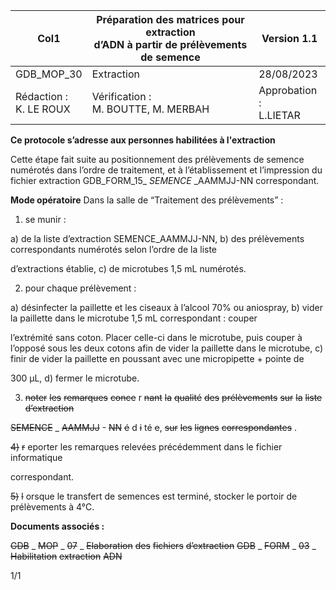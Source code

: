 |Col1|Préparation des matrices pour extraction<br>d’ADN à partir de prélèvements de semence|Version 1.1|
|---|---|---|
|GDB_MOP_30|Extraction|28/08/2023|
|Rédaction :<br>K. LE ROUX|Vérification :<br>M. BOUTTE, M. MERBAH|Approbation :<br>L.LIETAR|


**Ce protocole s’adresse aux personnes habilitées à l'extraction**

Cette étape fait suite au positionnement des prélèvements de semence numérotés dans
l’ordre de traitement, et à l’établissement et l’impression du fichier extraction
GDB_FORM_15_ _SEMENCE_ _AAMMJJ-NN correspondant.

**Mode opératoire**
Dans la salle de “Traitement des prélèvements” :

1) se munir :

a) de la liste d’extraction SEMENCE_AAMMJJ-NN,
b) des prélèvements correspondants numérotés selon l’ordre de la liste

d’extractions établie,
c) de microtubes 1,5 mL numérotés.

2) pour chaque prélèvement :

a) désinfecter la paillette et les ciseaux à l’alcool 70% ou aniospray,
b) vider la paillette dans le microtube 1,5 mL correspondant : couper

l’extrémité sans coton. Placer celle-ci dans le microtube, puis couper à
l’opposé sous les deux cotons afin de vider la paillette dans le
microtube,
c) finir de vider la paillette en poussant avec une micropipette + pointe de

300 µL,
d) fermer le microtube.

3) ~~noter~~ ~~les~~ ~~remarques~~ ~~conce~~ r ~~nant~~ ~~la~~ ~~qualité~~ ~~des~~ ~~prélèvements~~ ~~sur~~ ~~la~~ ~~liste~~ ~~d’extraction~~

~~SEMENCE~~ _ ~~AAMMJJ~~   - ~~NN~~ ~~é~~ d ~~i~~ té ~~e~~, ~~sur~~ ~~les~~ ~~lignes~~ ~~correspondantes~~ .

~~4)~~ ~~r~~ eporter les remarques relevées précédemment dans le fichier informatique

correspondant.

~~5)~~ ~~l~~ orsque le transfert de semences est terminé, stocker le portoir de prélèvements à 4°C.

**Documents associés :**

~~GDB~~ _ ~~MOP~~ _ ~~07~~ _ ~~Elaboration~~ ~~des~~ ~~fichiers~~ ~~d’extraction~~
~~GDB~~ _ ~~FORM~~ _ ~~03~~ _ ~~Habilitation~~ ~~extraction~~ ~~ADN~~

1/1

